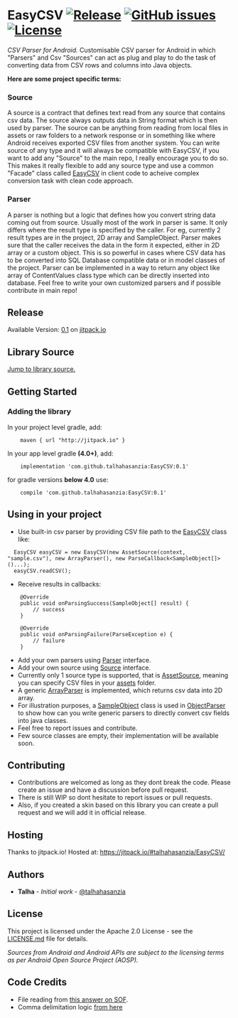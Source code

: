 # EasyCSV  [![Release](https://jitpack.io/v/talhahasanzia/EasyCSV.svg)](https://jitpack.io/#talhahasanzia/EasyCSV/0.1)  [![GitHub issues](https://img.shields.io/github/issues/talhahasanzia/EasyCSV.svg)](https://github.com/talhahasanzia/EasyCSV/issues)   [![License](https://img.shields.io/badge/License-Apache%202.0-blue.svg)](https://opensource.org/licenses/Apache-2.0)
*CSV Parser for Android.*
Customisable CSV parser for Android in which "Parsers" and Csv "Sources" can act as plug and play to do the task of converting data from CSV rows and columns into Java objects.

**Here are some project specific terms:**

### Source
A source is a contract that defines text read from any source that contains csv data. The source always outputs data in String format which is then used by parser. The source can be anything from reading from local files in assets or raw folders to a network response or in something like where Android receives exported CSV files from another system. You can write source of any type and it will always be compatible with EasyCSV, if you want to add any "Source" to the main repo, I really encourage you to do so. This makes it really flexible to add any source type and use a common "Facade" class called [EasyCSV](https://github.com/talhahasanzia/EasyCSV/blob/master/easycsvlibrary/src/main/java/com/talhahasanzia/csv/lib/EasyCSV.java) in client code to acheive complex conversion task with clean code approach.


### Parser
A parser is nothing but a logic that defines how you convert string data coming out from source. Usually most of the work in parser is same. It only differs where the result type is specified by the caller. For eg, currently 2 result types are in the project, 2D array and SampleObject. Parser makes sure that the caller receives the data in the form it expected, either in 2D array or a custom object. This is so powerful in cases where CSV data has to be converted into SQL Database compatible data or in model classes of the project. Parser can be implemented in a way to return any object like array of ContentValues class type which can be directly inserted into database. Feel free to write your own customized parsers and if possible contribute in main repo!



## Release
Available Version:  [0.1](https://github.com/talhahasanzia/EasyCSV/releases/tag/0.1) on [jitpack.io](https://jitpack.io/#talhahasanzia/EasyCSV/0.1) 


## Library Source
[Jump to library source.](https://github.com/talhahasanzia/EasyCSV/tree/master/easycsvlibrary/src/main/java/com/talhahasanzia/csv)

## Getting Started

### Adding the library

In your project level gradle, add:
```
    maven { url "http://jitpack.io" }
```

In your app level gradle **(4.0+)**, add:
```
    implementation 'com.github.talhahasanzia:EasyCSV:0.1'
```
for gradle versions **below 4.0** use:
```
    compile 'com.github.talhahasanzia:EasyCSV:0.1'
```
## Using in your project
- Use built-in csv parser by providing CSV file path to the [EasyCSV](https://github.com/talhahasanzia/EasyCSV/blob/master/easycsvlibrary/src/main/java/com/talhahasanzia/csv/lib/EasyCSV.java) class like:
```
  EasyCSV easyCSV = new EasyCSV(new AssetSource(context, "sample.csv"), new ArrayParser(), new ParseCallback<SampleObject[]>()...);
  easyCSV.readCSV();
 ```
- Receive results in callbacks:
```
    @Override
    public void onParsingSuccess(SampleObject[] result) {
        // success
    }

    @Override
    public void onParsingFailure(ParseException e) {
        // failure
    }
```

- Add your own parsers using [Parser](https://github.com/talhahasanzia/EasyCSV/blob/master/easycsvlibrary/src/main/java/com/talhahasanzia/csv/core/Parser.java) interface.
- Add your own source using [Source](https://github.com/talhahasanzia/EasyCSV/blob/master/easycsvlibrary/src/main/java/com/talhahasanzia/csv/core/Source.java) interface.
- Currently only 1 source type is supported, that is [AssetSource](https://github.com/talhahasanzia/EasyCSV/blob/master/easycsvlibrary/src/main/java/com/talhahasanzia/csv/sources/AssetSource.java), meaning you can specify CSV files in your [assets](https://github.com/talhahasanzia/EasyCSV/tree/master/app/src/main/assets) folder.
- A generic [ArrayParser](https://github.com/talhahasanzia/EasyCSV/blob/master/easycsvlibrary/src/main/java/com/talhahasanzia/csv/parsers/ArrayParser.java) is implemented, which returns csv data into 2D array. 
- For illustration purposes, a [SampleObject](https://github.com/talhahasanzia/EasyCSV/blob/master/easycsvlibrary/src/main/java/com/talhahasanzia/csv/models/SampleObject.java) class is used in [ObjectParser](https://github.com/talhahasanzia/EasyCSV/blob/master/easycsvlibrary/src/main/java/com/talhahasanzia/csv/parsers/SampleObjectParser.java) to show how can you write generic parsers to directly convert csv fields into java classes.
- Feel free to report issues and contribute.
- Few source classes are empty, their implementation will be available soon.
  


## Contributing

- Contributions are welcomed as long as they dont break the code. Please create an issue and have a discussion before pull request.
- There is still WIP so dont hesitate to report issues or pull requests.
- Also, if you created a skin based on this library you can create a pull request and we will add it in official release.


## Hosting

Thanks to jitpack.io! Hosted at: https://jitpack.io/#talhahasanzia/EasyCSV/

## Authors

* **Talha** - *Initial work* - [@talhahasanzia](https://github.com/talhahasanzia)

## License

This project is licensed under the Apache 2.0 License - see the [LICENSE.md](https://github.com/talhahasanzia/anaclock/blob/master/LICENSE) file for details.

*Sources from Android and Android APIs are subject to the licensing terms as per Android Open Source Project (AOSP).*


## Code Credits
- File reading from [this answer on SOF](https://stackoverflow.com/a/9544781/4856761).
- Comma delimitation logic [from here](https://stackoverflow.com/a/15739087/4856761)
